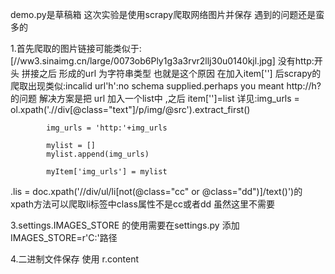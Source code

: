 demo.py是草稿箱
这次实验是使用scrapy爬取网络图片并保存 遇到的问题还是蛮多的<br>
 <p> 1.首先爬取的图片链接可能类似于:[//ww3.sinaimg.cn/large/0073ob6Ply1g3a3rvr2llj30u0140kjl.jpg] 没有http:开头
拼接之后 形成的url 为字符串类型 也就是这个原因 在加入item['']  后scrapy的爬取出现类似:incalid url'h':no schema supplied.perhaps you meant http://h?
的问题   解决方案是把 url 加入一个list中 ,之后 item['']=list
详见:img_urls = ol.xpath('.//div[@class="text"]/p/img/@src').extract_first()

            img_urls = 'http:'+img_urls

            mylist = []
            mylist.append(img_urls)

            myItem['img_urls'] = mylist
            
  <p>.lis = doc.xpath('//div/ul/li[not(@class="cc" or @class="dd")]/text()')的xpath方法可以爬取li标签中class属性不是cc或者dd
虽然这里不需要

 <p> 3.settings.IMAGES_STORE 的使用需要在settings.py 添加IMAGES_STORE=r'C:'路径
  
  <p>4.二进制文件保存 使用 r.content
